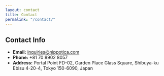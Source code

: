 ```yaml
---
layout: contact
title: Contact
permalink: "/contact/"
---
```


## Contact Info

- **Email:** <a href="mailto:info@nippotica.com">inquiries@nippotica.com</a>
- **Phone:** +81 70 8902 8057
- **Address:** Portal Point FD-02, Garden Place Glass Square, Shibuya-ku Ebisu 4-20-4, Tokyo 150-6090, Japan
